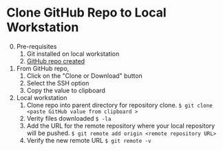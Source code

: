 # Clone GitHub Repo to Local Workstation
0. Pre-requisites
   1. Git installed on local workstation
   2. [GitHub repo created](./GitHubRemoteAccess.md)
1. From GitHub repo, 
   1. Click on the "Clone or Download" button 
   2. Select the SSH option
   3. Copy the value to clipboard
2. Local workstation 
   1. Clone repo into parent directory for repository clone.
		```$ git clone <paste GitHub value from clipboard > ```
   1. Verity files downloaded
		```$ -la```
   3. Add the URL for the remote repository where your local repository will be pushed.
		```$ git remote add origin <remote repository URL>```
   3. Verify the new remote URL
		```$ git remote -v```